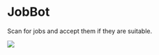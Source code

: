 # JobBot
Scan for jobs and accept them if they are suitable.

<p align="left">
  <img src="http://ouroborosrg.16mb.com/RG_GIF.gif" width="auto"/>
</p>
